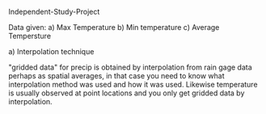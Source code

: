 Independent-Study-Project

Data given:
a) Max Temperature
b) Min temperature
c) Average Tempersture

a) Interpolation technique

"gridded data" for precip is obtained by interpolation from rain gage data perhaps as spatial averages, in that case you need to know what interpolation method was used and how it was used. Likewise temperature is usually observed at point locations and you only get gridded data by interpolation.

